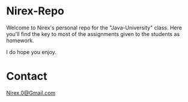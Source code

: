 # Nirex-Repo

Welcome to Nirex's personal repo for the "Java-University" class.
Here you'll find the key to most of the assignments given to the students as homework.

I do hope you enjoy.

# Contact

Nirex.0@Gmail.com
